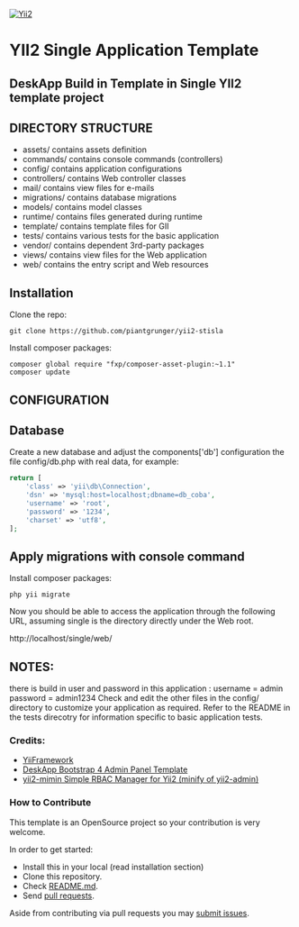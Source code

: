 [![Yii2](https://img.shields.io/badge/Powered_by-Yii_Framework-green.svg?style=flat)](http://www.yiiframework.com/)



YII2 Single Application Template
=================================
DeskApp Build in Template in Single YII2 template project
--------------------------------------------------------------


DIRECTORY STRUCTURE
---------------------

-  assets/             contains assets definition
-  commands/           contains console commands (controllers)
-  config/             contains application configurations
-  controllers/        contains Web controller classes
-  mail/               contains view files for e-mails
-  migrations/         contains database migrations
-  models/             contains model classes
-  runtime/            contains files generated during runtime
-  template/           contains  template files for GII
-  tests/              contains various tests for the basic application
-  vendor/             contains dependent 3rd-party packages
-  views/              contains view files for the Web application
-  web/                contains the entry script and Web resources






## Installation
Clone the repo:
```shell
git clone https://github.com/piantgrunger/yii2-stisla
```

Install composer packages:
```shell
composer global require "fxp/composer-asset-plugin:~1.1"
composer update

```



CONFIGURATION
--------------
Database
--------

Create a new database and adjust the components['db'] configuration the file config/db.php with real data, for example:
```php
return [
    'class' => 'yii\db\Connection',
    'dsn' => 'mysql:host=localhost;dbname=db_coba',
    'username' => 'root',
    'password' => '1234',
    'charset' => 'utf8',
];
```

Apply migrations with console command
---------------------------------------

Install composer packages:
```shell
php yii migrate
```
Now you should be able to access the application through the following URL, assuming single is the directory directly under the Web root.

http://localhost/single/web/




NOTES:
------

 there is build in user and password in this application : username = admin password = admin1234
Check and edit the other files in the config/ directory to customize your application as required.
Refer to the README in the tests direcotry for information specific to basic application tests.



### Credits:
*   [YiiFramework](https://yiiframework)
*   [DeskApp Bootstrap 4 Admin Panel Template](https://github.com/dropways/deskapp)
*   [yii2-mimin Simple RBAC Manager for Yii2 (minify of yii2-admin)](https://github.com/hscstudio/yii2-mimin)



### How to Contribute

This template is an OpenSource project so your contribution is very welcome.

In order to get started:

- Install this in your local (read installation section)
- Clone this repository.
- Check [README.md](README.md).
- Send [pull requests](https://github.com/piantgrunger/yii2-stisla/pulls).

Aside from contributing via pull requests you may [submit issues](https://github.com/piantgrunger/yii2-stisla/issues).
